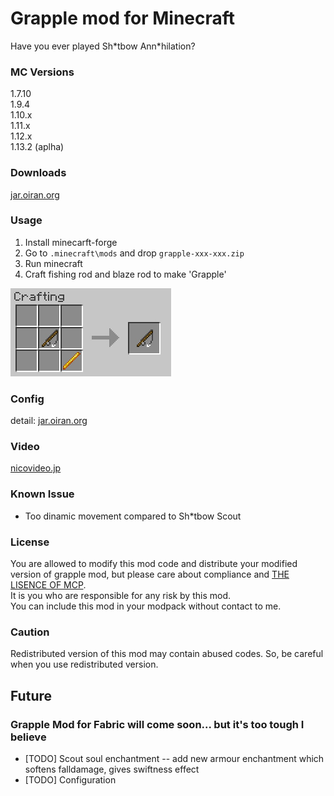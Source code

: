 # Grapple mod for Minecraft

Have you ever played Sh\*tbow Ann\*hilation?

### MC Versions
1.7.10   
1.9.4    
1.10.x   
1.11.x   
1.12.x  
1.13.2 (aplha)

### Downloads
[jar.oiran.org](http://jar.oiran.org/g/)

### Usage
1. Install minecarft-forge
2. Go to `.minecraft\mods` and drop `grapple-xxx-xxx.zip`
3. Run minecraft
4. Craft fishing rod and blaze rod to make 'Grapple'
      
![craft image](img/recipe.jpg)

### Config
detail: [jar.oiran.org](http://jar.oiran.org/g/#c)

### Video
[nicovideo.jp](http://www.nicovideo.jp/watch/sm31956875)

### Known Issue

* Too dinamic movement compared to Sh\*tbow Scout 

### License
You are allowed to modify this mod code and distribute your modified version of grapple mod, but please care about compliance and [THE LISENCE OF MCP](https://gist.github.com/Techcable/de37e364ab35194df3e8).   
It is you who are responsible for any risk by this mod.   
You can include this mod in your modpack without contact to me.

### Caution
Redistributed version of this mod may contain abused codes. So, be careful when you use redistributed version.


## Future 
### Grapple Mod for Fabric will come soon... but it's too tough I believe

- \[TODO\] Scout soul enchantment -- add new armour enchantment which softens falldamage, gives swiftness effect
- \[TODO\] Configuration

